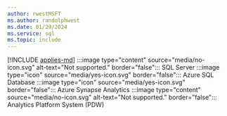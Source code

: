 ```yaml
---
author: rwestMSFT
ms.author: randolphwest
ms.date: 01/29/2024
ms.service: sql
ms.topic: include
---
```


[!INCLUDE [applies-md](applies-md.md)] :::image type="content" source="media/no-icon.svg" alt-text="Not supported." border="false"::: SQL Server :::image type="icon" source="media/yes-icon.svg" border="false"::: Azure SQL Database :::image type="icon" source="media/yes-icon.svg" border="false"::: Azure Synapse Analytics :::image type="content" source="media/no-icon.svg" alt-text="Not supported." border="false"::: Analytics Platform System (PDW)
